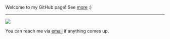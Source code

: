 Welcome to my GitHub page! See [more](https://yx1441.github.io) :)

---
<img src="https://github-readme-stats.vercel.app/api/top-langs?username=yx1441&layout=compact&langs_count=8"/>

You can reach me via [email](mailto:yao.xu@nyu.edu?subject=GitHub) if anything comes up.
